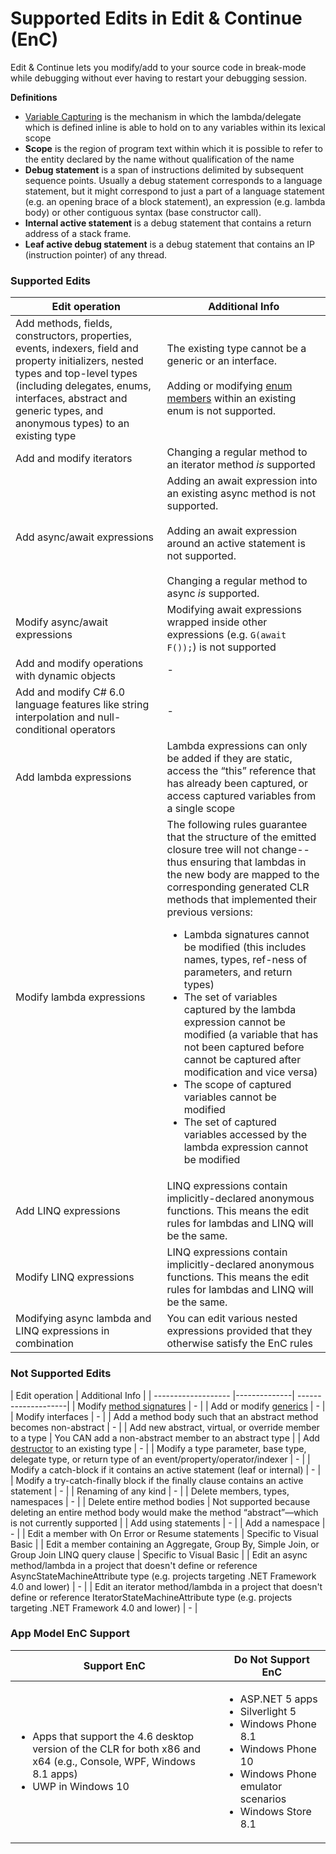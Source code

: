 # Supported Edits in Edit & Continue (EnC)
Edit & Continue lets you modify/add to your source code in break-mode while debugging without ever having to restart your debugging session. 

**Definitions**
* [Variable Capturing](http://blogs.msdn.com/b/matt/archive/2008/03/01/understanding-variable-capturing-in-c.aspx) is the mechanism in which the lambda/delegate which is defined inline is able to hold on to any variables within its lexical scope
* **Scope** is the region of program text within which it is possible to refer to the entity declared by the name without qualification of the name
* **Debug statement** is a span of instructions delimited by subsequent sequence points. Usually a debug statement corresponds to a language statement, but it might correspond to just a part of a language statement (e.g. an opening brace of a block statement), an expression (e.g. lambda body) or other contiguous syntax (base constructor call).
* **Internal active statement** is a debug statement that contains a return address of a stack frame.
* **Leaf active debug statement** is a debug statement that contains an IP (instruction pointer) of any thread.


### Supported Edits
| Edit operation | Additional Info |
| ------------------- |--------------------|
| Add methods, fields, constructors, properties, events, indexers, field and property initializers, nested types and top-level types (including delegates, enums, interfaces, abstract and generic types, and anonymous types) to an existing type  | The existing type cannot be a generic or an interface. <br/> <br/> Adding or modifying [enum members](https://msdn.microsoft.com/en-us/library/sbbt4032.aspx) within an existing enum is not supported. |
| Add and modify iterators  | Changing a regular method to an iterator method *is* supported |
| Add async/await expressions  |  Adding an await expression into an existing async method is not supported. <br/><br/> Adding an await expression around an active statement is not supported. <br/><br/> Changing a regular method to async *is* supported. |
| Modify async/await expressions  |  Modifying await expressions wrapped inside other expressions (e.g. ```G(await F());```) is not supported |
| Add and modify operations with dynamic objects | - |
| Add and modify C# 6.0 language features like string interpolation and null-conditional operators | - |
| Add lambda expressions | Lambda expressions can only be added if they are static, access the “this” reference that has already been captured, or access captured variables from a single scope |
| Modify lambda expressions | The following rules guarantee that the structure of the emitted closure tree will not change--thus ensuring that lambdas in the new body are mapped to the corresponding generated CLR methods that implemented their previous versions: <ul><li>Lambda signatures cannot be modified (this includes names, types, ref-ness of parameters, and return types)</li><li>The set of variables captured by the lambda expression cannot be modified (a variable that has not been captured before cannot be captured after modification and vice versa)</li><li>The scope of captured variables cannot be modified</li><li>The set of captured variables accessed by the lambda expression cannot be modified</li></ul> |
| Add LINQ expressions | LINQ expressions contain implicitly-declared anonymous functions. This means the edit rules for lambdas and LINQ will be the same. |
| Modify LINQ expressions | LINQ expressions contain implicitly-declared anonymous functions. This means the edit rules for lambdas and LINQ will be the same. |
| Modifying async lambda and LINQ expressions in combination | You can edit various nested expressions provided that they otherwise satisfy the EnC rules | 

### Not Supported Edits
| Edit operation | Additional Info |
| ------------------- |--------------| --------------------|
| Modify [method signatures](https://msdn.microsoft.com/en-us/library/ms173114.aspx) | - |
| Add or modify [generics](https://msdn.microsoft.com/en-us/library/512aeb7t.aspx) | - |
| Modify interfaces | - |
| Add a method body such that an abstract method becomes non-abstract | - |
| Add new abstract, virtual, or override member to a type | You CAN add a non-abstract member to an abstract type |
| Add [destructor](https://msdn.microsoft.com/en-us/library/66x5fx1b.aspx) to an existing type |  - |
| Modify a type parameter, base type, delegate type, or return type of an event/property/operator/indexer | - |
| Modify a catch-block if it contains an active statement (leaf or internal) | - |
| Modify a try-catch-finally block if the finally clause contains an active statement | - |
| Renaming of any kind | - |
| Delete members, types, namespaces | - |
| Delete entire method bodies | Not supported because deleting an entire method body would make the method “abstract”—which is not currently supported |
| Add using statements | - | 
| Add a namespace | - |
| Edit a member with On Error or Resume statements | Specific to Visual Basic |
| Edit a member containing an Aggregate, Group By, Simple Join, or Group Join LINQ query clause | Specific to Visual Basic |
| Edit an async method/lambda in a project that doesn't define or reference AsyncStateMachineAttribute type (e.g. projects targeting .NET Framework 4.0 and lower) | - |
| Edit an iterator method/lambda in a project that doesn't define or reference IteratorStateMachineAttribute type (e.g. projects targeting .NET Framework 4.0 and lower) | - |

### App Model EnC Support

| Support EnC | Do Not Support EnC | 
| ------------------ |------------------------------| 
| <ul><li>Apps that support the 4.6 desktop version of the CLR for both x86 and x64 (e.g., Console, WPF, Windows 8.1 apps)</li><li>UWP in Windows 10</li><ul> | <ul><li>ASP.NET 5 apps</li><li>Silverlight 5</li><li>Windows Phone 8.1</li><li>Windows Phone 10</li><li>Windows Phone emulator scenarios</li><li>Windows Store 8.1</li></ul>|